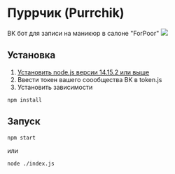 # Пуррчик (Purrchik)

ВК бот для записи на маникюр в салоне "ForPoor"
![](/VK-bot-purrchik/Bot.png)

## Установка
1. [Установить node.js версии 14.15.2 или выше](https://nodejs.org/en/ "node.js")
2. Ввести токен вашего соообщества ВК в token.js
3. Установить зависимости
```
npm install
```

## Запуск
```
npm start
```
или
```
node ./index.js
```
